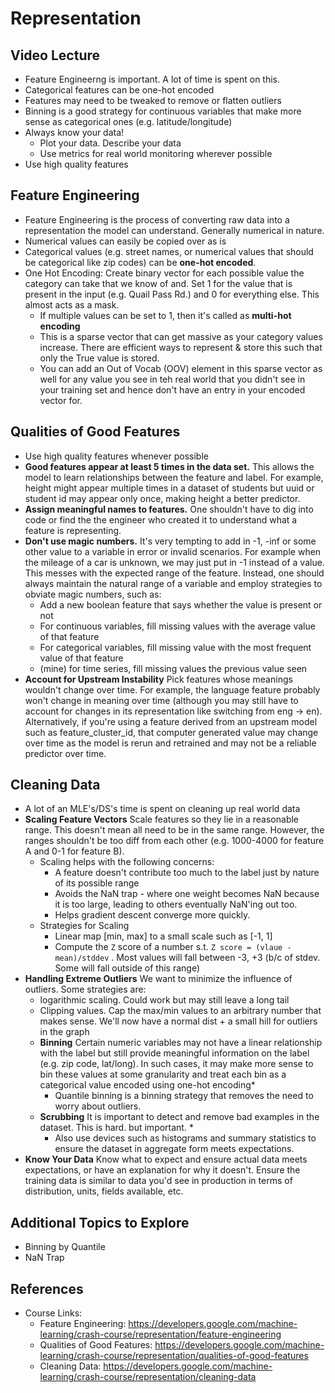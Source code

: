 # Representation

## Video Lecture
* Feature Engineerng is important. A lot of time is spent on this. 
* Categorical features can be one-hot encoded
* Features may need to be tweaked to remove or flatten outliers
* Binning is a good strategy for continuous variables that make more sense as categorical ones (e.g. latitude/longitude)
* Always know your data!
	* Plot your data. Describe your data
	* Use metrics for real world monitoring wherever possible
* Use high quality features 

## Feature Engineering

* Feature Engineering is the process of converting raw data into a representation the model can understand. Generally numerical in nature. 
* Numerical values can easily be copied over as is
* Categorical values (e.g. street names, or numerical values that should be categorical like zip codes) can be **one-hot encoded**.
* One Hot Encoding: Create binary vector for each possible value the category can take that we know of and. Set 1 for the value that is present in the input (e.g. Quail Pass Rd.) and 0 for everything else. This almost acts as a mask. 
	* If multiple values can be set to 1, then it's called as **multi-hot encoding**
	* This is a sparse vector that can get massive as your category values increase. There are efficient ways to represent & store this such that only the True value is stored. 
	* You can add an Out of Vocab (OOV) element in this sparse vector as well for any value you see in teh real world that you didn't see in your training set and hence don't have an entry in your encoded vector for. 

## Qualities of Good Features

* Use high quality features whenever possible 
* **Good features appear at least 5 times in the data set.** This allows the model to learn relationships between the feature and label. For example, height might appear multiple times in a dataset of students but uuid or student id may appear only once, making height a better predictor. 
* **Assign meaningful names to features.** One shouldn't have to dig into code or find the the engineer who created it to understand what a feature is representing. 
* **Don't use magic numbers.** It's very tempting to add in -1, -inf or some other value to a variable in error or invalid scenarios. For example when the mileage of a car is unknown, we may just put in -1 instead of a value. This messes with the expected range of the feature. Instead, one should always maintain the natural range of a variable and employ strategies to obviate magic numbers, such as: 
	* Add a new boolean feature that says whether the value is present or not
	* For continuous variables, fill missing values with the average value of that feature
	* For categorical variables, fill missing value with the most frequent value of that feature
	* (mine) for time series, fill missing values the previous value seen 
* **Account for Upstream Instability** Pick features whose meanings wouldn't change over time. For example, the language feature probably won't change in meaning over time (although you may still have to account for changes in its representation like switching from eng -> en). Alternatively, if you're using a feature derived from an upstream model such as feature_cluster_id, that computer generated value may change over time as the model is rerun and retrained and may not be a reliable predictor over time. 

## Cleaning Data 
* A lot of an MLE's/DS's time is spent on cleaning up real world data
* **Scaling Feature Vectors** Scale features so they lie in a reasonable range. This doesn't mean all need to be in the same range. However, the ranges shouldn't be too diff from each other (e.g. 1000-4000 for feature A and 0-1 for feature B). 
	* Scaling helps with the following concerns: 
		* A feature doesn't contribute too much to the label just by nature of its possible range
		* Avoids the NaN trap - where one weight becomes NaN because it is too large, leading to others eventually NaN'ing out too. 
		* Helps gradient descent converge more quickly. 
	* Strategies for Scaling
		* Linear map [min, max] to a small scale such as [-1, 1]
		* Compute the `Z` score of a number s.t. `Z score = (vlaue - mean)/stddev` . Most values will fall between -3, +3 (b/c of stdev. Some will fall outside of this range)
* **Handling Extreme Outliers** We want to minimize the influence of outliers. Some strategies are: 
	* logarithmic scaling. Could work but may still leave a long tail
	* Clipping values. Cap the max/min values to an arbitrary number that makes sense. We'll now have a normal dist + a small hill for outliers in the graph
	* **Binning** Certain numeric variables may not have a linear relationship with the label but still provide meaningful information on the label (e.g. zip code, lat/long). In such cases, it may make more sense to bin these values at some granularity and treat each bin as a categorical value encoded using one-hot encoding*
		* Quantile binning is a binning strategy that removes the need to worry about outliers. 
	* **Scrubbing** It is important to detect and remove bad examples in the dataset. This is hard. but important. *
		* Also use devices such as histograms and summary statistics to ensure the dataset in aggregate form meets expectations. 
* **Know Your Data** Know what to expect and ensure actual data meets expectations, or have an explanation for why it doesn't. Ensure the training data is similar to data you'd see in production in terms of distribution, units, fields available, etc. 

## Additional Topics to Explore
* Binning by Quantile
* NaN Trap 


## References
* Course Links:
	* Feature Engineering: https://developers.google.com/machine-learning/crash-course/representation/feature-engineering
	* Qualities of Good Features: https://developers.google.com/machine-learning/crash-course/representation/qualities-of-good-features
	* Cleaning Data: https://developers.google.com/machine-learning/crash-course/representation/cleaning-data
